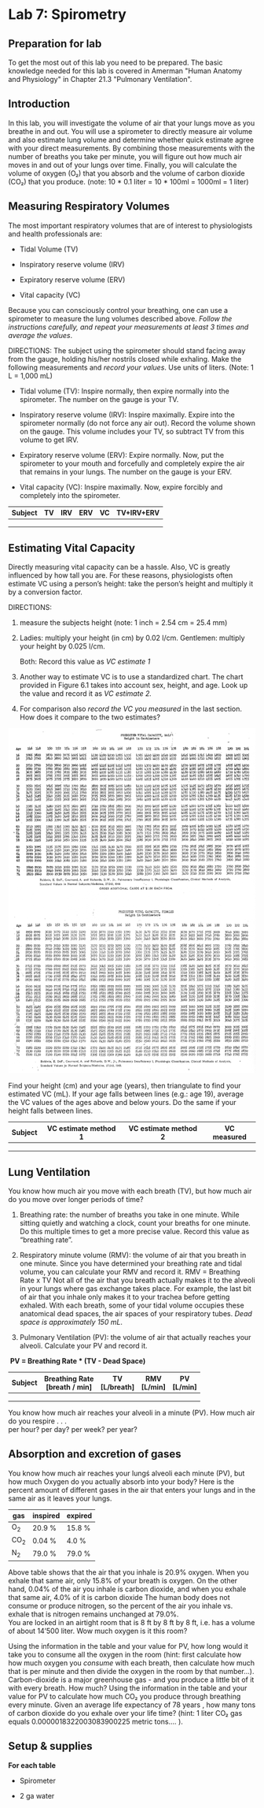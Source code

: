# Lab 7: Spirometry

## Preparation for lab

To get the most out of this lab you need to be prepared. The basic knowledge needed for this lab is covered in Amerman "Human Anatomy and Physiology" in Chapter 21.3 "Pulmonary Ventilation".

## Introduction

In this lab, you will investigate the volume of air that your lungs move as you breathe in and out. You will use a spirometer to directly measure air volume and also estimate lung volume and determine whether quick estimate agree with your direct measurements. By combining those measurements with the number of breaths you take per minute, you will figure out how much air moves in and out of your lungs over time. Finally, you will calculate the volume of oxygen (O₂) that you absorb and the volume of carbon dioxide (CO₂) that you produce. (note: 10 \* 0.1 liter = 10 \* 100ml = 1000ml = 1 liter)

## Measuring Respiratory Volumes

The most important respiratory volumes that are of interest to physiologists and health professionals are:

- Tidal Volume (TV)

- Inspiratory reserve volume (IRV)

- Expiratory reserve volume (ERV)

- Vital capacity (VC)

Because you can consciously control your breathing, one can use a spirometer to measure the lung volumes described above. *Follow the instructions carefully, and repeat your measurements at least 3 times and average the values*.


DIRECTIONS: 
The subject using the spirometer should stand facing away from the gauge, holding his/her nostrils closed while exhaling. Make the following measurements and *record your values*. Use units of liters. (Note: 1 L = 1,000 mL)

- Tidal volume (TV): Inspire normally, then expire normally into the spirometer. The number on the gauge is your TV.

- Inspiratory reserve volume (IRV): Inspire maximally. Expire into the spirometer normally (do not force any air out). Record the volume shown on the gauge. This volume includes your TV, so subtract TV from this volume to get IRV.

- Expiratory reserve volume (ERV): Expire normally. Now, put the spirometer to your mouth and forcefully and completely expire the air that remains in your lungs. The number on the gauge is your ERV.

- Vital capacity (VC): Inspire maximally. Now, expire forcibly and completely into the spirometer.

| Subject | TV   | IRV  | ERV  | VC   | TV+IRV+ERV |
| ------- | ---- | ---- | ---- | ---- | ---------- |
|         |      |      |      |      |            |
|         |      |      |      |      |            |
|         |      |      |      |      |            |

## Estimating Vital Capacity

Directly measuring vital capacity can be a hassle. Also, VC is greatly influenced by how tall you are. For these reasons, physiologists often estimate VC using a person’s height: take the person’s height and multiply it by a conversion factor.

DIRECTIONS:

1. measure the subjects height (note: 1 inch = 2.54 cm = 25.4 mm)

2. Ladies: multiply your height (in cm) by 0.02 l/cm. 
   Gentlemen: multiply your height by 0.025 l/cm.

   Both: Record this value as *VC estimate 1*

3. Another way to estimate VC is to use a standardized chart. The chart provided in Figure 6.1 takes into account sex, height, and age. Look up the value and record it as *VC estimate 2.*

4. For comparison also *record the VC you measured* in the last section. How does it compare to the two estimates?



![](.\figures\VC_estimate.png)

Find your height (cm) and your age (years), then triangulate to find your estimated VC (mL). If your age falls between lines (e.g.: age 19), average the VC values of the ages above and below yours. Do the same if your height falls between lines.


| Subject | VC estimate method 1 | VC estimate method 2 | VC measured |
| ------- | -------------------- | -------------------- | ----------- |
|         |                      |                      |             |
|         |                      |                      |             |
|         |                      |                      |             |


<div style="page-break-after: always"></div>

## Lung Ventilation

You know how much air you move with each breath (TV), but how much air do you move over longer periods of time?

1.  Breathing rate: the number of breaths you take in one minute. While sitting quietly and watching a clock, count your breaths for one minute. Do this multiple times to get a more precise value. Record this value as “breathing rate”.

2.  Respiratory minute volume (RMV): the volume of air that you breath in one minute. Since you have determined your breathing rate and tidal volume, you can calculate your RMV and record it. RMV = Breathing Rate x TV Not all of the air that you breath actually makes it to the alveoli in your lungs where gas exchange takes place. For example, the last bit of air that you inhale only makes it to your trachea before getting exhaled. With each breath, some of your tidal volume occupies these anatomical dead spaces, the air spaces of your respiratory tubes. *Dead space is approximately 150 mL*.

3.  Pulmonary Ventilation (PV): the volume of air that actually reaches your alveoli. Calculate your PV and record it.

​	**PV = Breathing Rate * (TV - Dead Space)**

| Subject | Breathing Rate <br />[breath / min] | TV<br /> [L/breath] | RMV<br />[L/min] | PV<br />[L/min] |
| ------- | ----------------------------------- | ------------------- | ---------------- | --------------- |
|         |                                     |                     |                  |                 |
|         |                                     |                     |                  |                 |
|         |                                     |                     |                  |                 |

You know how much air reaches your alveoli in a minute (PV). How much air do you respire . . .  
per hour? per day? per week? per year?

## Absorption and excretion of gases

You know how much air reaches your lungś alveoli each minute (PV), but how much Oxygen do you actually absorb into your body? Here is the percent amount of different gases in the air that enters your lungs and in the same air as it leaves your lungs.  

| gas            | inspired | expired |
| -------------- | -------- | ------- |
| O<sub>2</sub>  | 20.9 %   | 15.8 %  |
| CO<sub>2</sub> | 0.04 %   | 4.0 %   |
| N<sub>2</sub>  | 79.0 %   | 79.0 %  |

  

Above table shows that the air that you inhale is 20.9% oxygen. When you exhale that same air, only 15.8% of your breath is oxygen. On the other hand, 0.04% of the air you inhale is carbon dioxide, and when you exhale that same air, 4.0% of it is carbon dioxide The human body does not consume or produce nitrogen, so the percent of the air you inhale vs. exhale that is nitrogen remains unchanged at 79.0%.  
You are locked in an airtight room that is 8 ft by 8 ft by 8 ft, i.e. has a volume of about 14’500 liter. Wow much oxygen is it this room?

Using the information in the table and your value for PV, how long would it take you to consume all the oxygen in the room (hint: first calculate how how much oxygen you *consume* with each breath, then calculate how much that is per minute and then divide the oxygen in the room by that number...). Carbon-dioxide is a major greenhouse gas - and you produce a little bit of it with every breath. How much? Using the information in the table and your value for PV to calculate how much CO₂ you produce through breathing every minute. Given an average life expectancy of 78 years , how many tons of carbon dioxide do you exhale over your life time? (hint: 1 liter CO₂ gas equals 0.0000018322003083900225 metric tons.... ).

## Setup & supplies

**For each table**

- Spirometer

- 2 ga water
